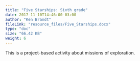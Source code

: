 ```yaml
---
title: "Five Starships: Sixth grade"
date: 2017-11-10T14:46:00-03:00
author: "Ken Brandt"
fileLink: "resource_files/Five_Starships.docx"
type: "doc"
size: "66.42 KB"
weight: 6
---
```


This is a project-based activity about missions of exploration.
